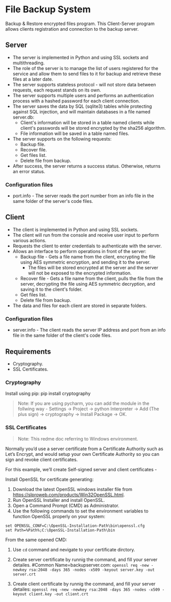 # File Backup System
Backup & Restore encrypted files program.
This Client-Server program allows clients registration and connection to the backup server.

## Server
- The server is implemented in Python and using SSL sockets and multithreading.
- The role of the server is to manage the list of users registered for the service and allow them to send files to it for backup and retrieve these files at a later date.
- The server supports stateless protocol - will not store data between requests, each request stands on its own.
- The server supports multiple users and performs an authentication process with a hashed password for each client connection.
- The server saves the data by SQL (sqlite3) tables while protecting against SQL injection, and will maintain databases in a file named server.db:
  - Client's information will be stored in a table named clients while client's passwords will be stored encrypted by the sha256 algorithm.
  - File information will be saved in a table named files.
- The server supports on the following requests:
  - Backup file.
  - Recover file.
  - Get files list.
  - Delete file from backup.
- After success, the server returns a success status. Otherwise, returns an error status.

### Configuration files
- port.info - The server reads the port number from an info file in the same folder of the server's code files.


## Client
- The client is implemented in Python and using SSL sockets.
- The client will run from the console and receive user input to perform various actions.
- Requests the client to enter credentials to authenticate with the server.
- Allows an interface to perform operations in front of the server:
  - Backup file - Gets a file name from the client, encrypting the file using AES symmetric encryption, and sending it to the server. 
    - The files will be stored encrypted at the server and the server will not be exposed to the encrypted information.
  - Recover file - Gets a file name from the client, pulls the file from the server, decrypting the file using AES symmetric decryption, and saving it to the client's folder.
  - Get files list.
  - Delete file from backup.
- The data and files for each client are stored in separate folders.

### Configuration files
- server.info - The client reads the server IP address and port from an info file in the same folder of the client's code files.

## Requirements
- Cryptography.
- SSL Certificates.

### Cryptography
Install using pip:
pip install cryptography

> Note: If you are using pycharm, you can add the module in the follwing way - 
> Settings -> Project -> python Interpreter -> Add (The plus sign) -> cryptography -> Install Package -> OK.

### SSL Certificates
> Note: This redme doc referring to Windows environment.

Normally you’d use a server certificate from a Certificate Authority such as Let’s Encrypt, and would setup your own Certificate Authority so you can sign and revoke client certificates.

For this example, we’ll create Self-signed server and client certificates - 

Install OpenSSL for certificate generating:
1) Download the latest OpenSSL windows installer file from https://slproweb.com/products/Win32OpenSSL.html.
2) Run OpenSSL Installer and install OpenSSL.
3) Open a Command Prompt (CMD) as Administrator.
4) Use the following commands to set the environment variables to function OpenSSL properly on your system:
```
set OPENSSL_CONF=C:\OpenSSL-Installation-Path\bin\openssl.cfg
set Path=%Path%;C:\OpenSSL-Installation-Path\bin
```

From the same opened CMD:
1) Use `cd` command and nevigate to your certificate dirctory.
2) Create server certificate by runnig the command, and fill your server detailes. #Common Name=backupserver.com:
`openssl req -new -newkey rsa:2048 -days 365 -nodes -x509 -keyout server.key -out server.crt`

3) Create client certificate by runnig the command, and fill your server detailes:
`openssl req -new -newkey rsa:2048 -days 365 -nodes -x509 -keyout client.key -out client.crt`


